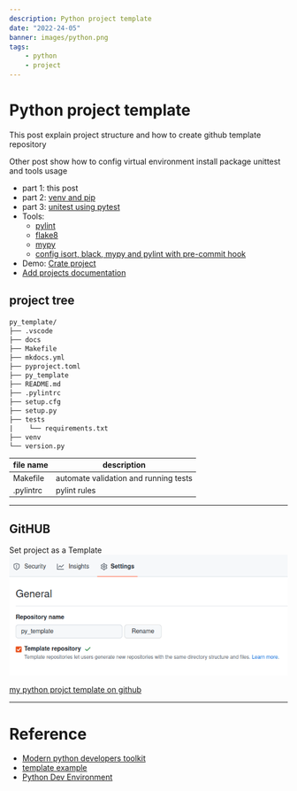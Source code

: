 ```yaml
---
description: Python project template
date: "2022-24-05"
banner: images/python.png
tags:
    - python
    - project
---
```

# Python project template

This post explain project structure and how to create github template repository

Other post show how to config virtual environment install package unittest and tools usage

- part 1: this post
- part 2: [venv and pip](venv_pip_and_requirements)
- part 3: [unitest using pytest](project_unittest)
- Tools:
    * [pylint](pylint.md)
    * [flake8](flake8.md)
    * [mypy](mypy.md)
    * [config isort, black, mypy and pylint with pre-commit hook](pre_commit.md)
- Demo: [Crate project](use_case.md)
- [Add projects documentation](docs.md)






## project tree
```
py_template/
├── .vscode
├── docs
├── Makefile
├── mkdocs.yml
├── pyproject.toml
├── py_template
├── README.md
├── .pylintrc
├── setup.cfg
├── setup.py
├── tests
|    └── requirements.txt
├── venv
└── version.py

```

| file name  | description  |
|---|---|
| Makefile  | automate validation and running tests  |
| .pylintrc | pylint rules |

---

## GitHUB
Set project as a Template
![](images/github_template.png)


[my python projct template on github](https://github.com/robobe/py_template)


---


# Reference
- [Modern python developers toolkit](https://pycon.switowski.com/0-introduction/)
- [template example](https://github.com/overfitted-cat/from-pybase)
- [Python Dev Environment](https://dev.to/bowmanjd/python-dev-environment-part-3-dependencies-with-installrequires-and-requirements-txt-kk3)

